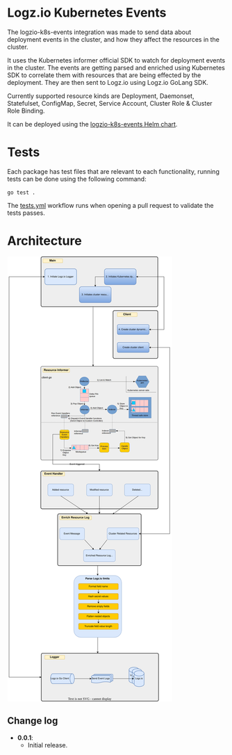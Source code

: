 # Logz.io Kubernetes Events

The logzio-k8s-events integration was made to send data about deployment events in the cluster, and how they affect the resources in the cluster.

It uses the Kubernetes informer official SDK to watch for deployment events in the cluster.
The events are getting parsed and enriched using Kubernetes SDK to correlate them with resources that are being effected by the deployment. 
They are then sent to Logz.io using Logz.io GoLang SDK. 

Currently supported resource kinds are Deployment, Daemonset, Statefulset, ConfigMap, Secret, Service Account, Cluster Role & Cluster Role Binding.

It can be deployed using the [logzio-k8s-events Helm chart](https://github.com/logzio/logzio-helm/tree/master/charts/logzio-k8s-events).

# Tests

Each package has test files that are relevant to each functionality, running tests can be done using the following command:
```
go test .
```

The [tests.yml](https://github.com/logzio/logzio-k8s-events/blob/master/.github/workflows/tests.yml) workflow runs when opening a pull request to validate the tests passes. 

# Architecture 
![Architecture](./architecture.svg)

## Change log
 - **0.0.1**:
    - Initial release.
